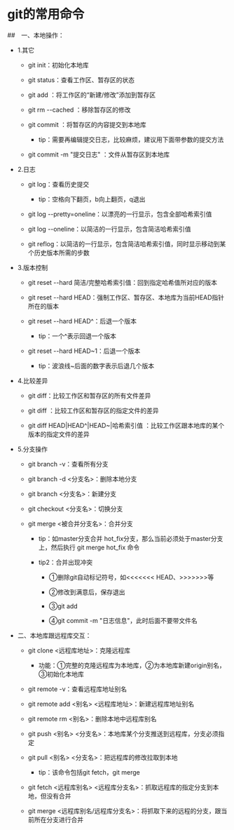 # git的常用命令

##　一、本地操作：

- 1.其它

  - git init：初始化本地库
  
  - git status：查看工作区、暂存区的状态
  
  - git add <file name>：将工作区的“新建/修改”添加到暂存区
  
  - git rm --cached <file name>：移除暂存区的修改
  
  - git commit <file name>：将暂存区的内容提交到本地库
  
    - tip：需要再编辑提交日志，比较麻烦，建议用下面带参数的提交方法
  
  - git commit -m "提交日志" <file name>：文件从暂存区到本地库

- 2.日志

  - git log：查看历史提交

    - tip：空格向下翻页，b向上翻页，q退出

  - git log --pretty=oneline：以漂亮的一行显示，包含全部哈希索引值

  - git log --oneline：以简洁的一行显示，包含简洁哈希索引值

  - git reflog：以简洁的一行显示，包含简洁哈希索引值，同时显示移动到某个历史版本所需的步数

- 3.版本控制

  - git reset --hard 简洁/完整哈希索引值：回到指定哈希值所对应的版本

  - git reset --hard HEAD：强制工作区、暂存区、本地库为当前HEAD指针所在的版本

  - git reset --hard HEAD^：后退一个版本　　

    - tip：一个^表示回退一个版本

  - git reset --hard HEAD~1：后退一个版本

    - tip：波浪线~后面的数字表示后退几个版本

- 4.比较差异

  - git diff：比较工作区和暂存区的所有文件差异

  - git diff <file name>：比较工作区和暂存区的指定文件的差异

  - git diff HEAD|HEAD^|HEAD~|哈希索引值 <file name>：比较工作区跟本地库的某个版本的指定文件的差异

- 5.分支操作

  - git branch -v：查看所有分支

  - git branch -d <分支名>：删除本地分支

  - git branch <分支名>：新建分支

  - git checkout <分支名>：切换分支

  - git merge <被合并分支名>：合并分支

    - tip：如master分支合并 hot_fix分支，那么当前必须处于master分支上，然后执行 git merge hot_fix 命令

    - tip2：合并出现冲突

      - ①删除git自动标记符号，如<<<<<<< HEAD、>>>>>>>等

      - ②修改到满意后，保存退出

      - ③git add <file name>

      - ④git commit -m "日志信息"，此时后面不要带文件名

- 二、本地库跟远程库交互：

  - git clone <远程库地址>：克隆远程库

    - 功能：①完整的克隆远程库为本地库，②为本地库新建origin别名，③初始化本地库

  - git remote -v：查看远程库地址别名

  - git remote add <别名> <远程库地址>：新建远程库地址别名

  - git remote rm <别名>：删除本地中远程库别名

  - git push <别名> <分支名>：本地库某个分支推送到远程库，分支必须指定

  - git pull <别名> <分支名>：把远程库的修改拉取到本地

    - tip：该命令包括git fetch，git merge

  - git fetch <远程库别名> <远程库分支名>：抓取远程库的指定分支到本地，但没有合并

  - git merge <远程库别名/远程库分支名>：将抓取下来的远程的分支，跟当前所在分支进行合并